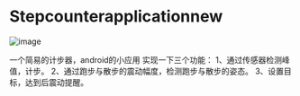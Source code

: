 # Stepcounterapplicationnew
![image](https://user-images.githubusercontent.com/57304571/170222635-a190f409-f6a1-43ef-b558-f4226875bce1.png)

一个简易的计步器，android的小应用
实现一下三个功能：
1、通过传感器检测峰值，计步。
2、通过跑步与散步的震动幅度，检测跑步与散步的姿态。
3、设置目标，达到后震动提醒。
